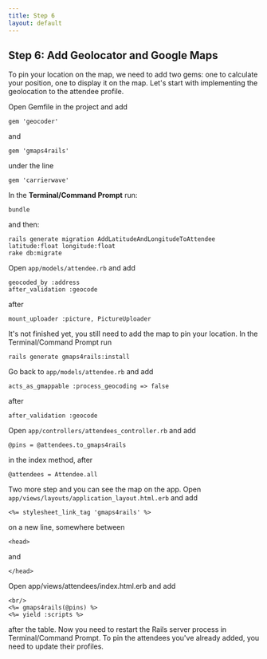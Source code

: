 ```yaml
---
title: Step 6
layout: default
---
```


## Step 6: Add Geolocator and Google Maps

To pin your location on the map, we need to add two gems: one to calculate your position, one to display it on the map. Let's start with implementing the geolocation to the attendee profile.

Open Gemfile in the project and add

    gem 'geocoder'

and
    
    gem 'gmaps4rails'

under the line

    gem 'carrierwave'

In the **Terminal/Command Prompt** run:

    bundle

and then:

    rails generate migration AddLatitudeAndLongitudeToAttendee latitude:float longitude:float
    rake db:migrate

Open `app/models/attendee.rb` and add

    geocoded_by :address
    after_validation :geocode

after

    mount_uploader :picture, PictureUploader

It's not finished yet, you still need to add the map to pin your location. In the Terminal/Command Prompt run

    rails generate gmaps4rails:install

Go back to `app/models/attendee.rb` and add

    acts_as_gmappable :process_geocoding => false

after

    after_validation :geocode

Open `app/controllers/attendees_controller.rb` and add

    @pins = @attendees.to_gmaps4rails

in the index method, after

    @attendees = Attendee.all

Two more step and you can see the map on the app.
Open `app/views/layouts/application_layout.html.erb` and add

    <%= stylesheet_link_tag 'gmaps4rails' %>

on a new line, somewhere between

    <head>

and

    </head>

Open app/views/attendees/index.html.erb and add

    <br/> 
    <%= gmaps4rails(@pins) %> 
    <%= yield :scripts %>

after the table.
Now you need to restart the Rails server process in Terminal/Command Prompt. To pin the attendees you've already added, you need to update their profiles.